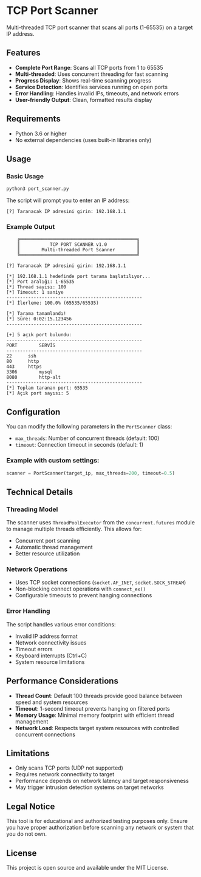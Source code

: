 # TCP Port Scanner

Multi-threaded TCP port scanner that scans all ports (1-65535) on a target IP address.

## Features

- **Complete Port Range**: Scans all TCP ports from 1 to 65535
- **Multi-threaded**: Uses concurrent threading for fast scanning
- **Progress Display**: Shows real-time scanning progress
- **Service Detection**: Identifies services running on open ports
- **Error Handling**: Handles invalid IPs, timeouts, and network errors
- **User-friendly Output**: Clean, formatted results display

## Requirements

- Python 3.6 or higher
- No external dependencies (uses built-in libraries only)

## Usage

### Basic Usage

```bash
python3 port_scanner.py
```

The script will prompt you to enter an IP address:

```
[?] Taranacak IP adresini girin: 192.168.1.1
```

### Example Output

```
    ╔═══════════════════════════════════════════╗
    ║           TCP PORT SCANNER v1.0           ║
    ║        Multi-threaded Port Scanner        ║
    ╚═══════════════════════════════════════════╝

[?] Taranacak IP adresini girin: 192.168.1.1

[*] 192.168.1.1 hedefinde port tarama başlatılıyor...
[*] Port aralığı: 1-65535
[*] Thread sayısı: 100
[*] Timeout: 1 saniye
--------------------------------------------------
[*] İlerleme: 100.0% (65535/65535)

[*] Tarama tamamlandı!
[*] Süre: 0:02:15.123456
--------------------------------------------------

[+] 5 açık port bulundu:
--------------------------------------------------
PORT		SERVİS
--------------------------------------------------
22		ssh
80		http
443		https
3306		mysql
8080		http-alt
--------------------------------------------------
[*] Toplam taranan port: 65535
[*] Açık port sayısı: 5
```

## Configuration

You can modify the following parameters in the `PortScanner` class:

- `max_threads`: Number of concurrent threads (default: 100)
- `timeout`: Connection timeout in seconds (default: 1)

### Example with custom settings:

```python
scanner = PortScanner(target_ip, max_threads=200, timeout=0.5)
```

## Technical Details

### Threading Model

The scanner uses `ThreadPoolExecutor` from the `concurrent.futures` module to manage multiple threads efficiently. This allows for:

- Concurrent port scanning
- Automatic thread management
- Better resource utilization

### Network Operations

- Uses TCP socket connections (`socket.AF_INET`, `socket.SOCK_STREAM`)
- Non-blocking connect operations with `connect_ex()`
- Configurable timeouts to prevent hanging connections

### Error Handling

The script handles various error conditions:

- Invalid IP address format
- Network connectivity issues
- Timeout errors
- Keyboard interrupts (Ctrl+C)
- System resource limitations

## Performance Considerations

- **Thread Count**: Default 100 threads provide good balance between speed and system resources
- **Timeout**: 1-second timeout prevents hanging on filtered ports
- **Memory Usage**: Minimal memory footprint with efficient thread management
- **Network Load**: Respects target system resources with controlled concurrent connections

## Limitations

- Only scans TCP ports (UDP not supported)
- Requires network connectivity to target
- Performance depends on network latency and target responsiveness
- May trigger intrusion detection systems on target networks

## Legal Notice

This tool is for educational and authorized testing purposes only. Ensure you have proper authorization before scanning any network or system that you do not own.

## License

This project is open source and available under the MIT License.
